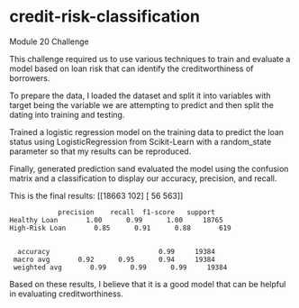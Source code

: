 # credit-risk-classification
Module 20 Challenge


This challenge required us to use various techniques to train and evaluate a model based on loan risk that can identify the creditworthiness of borrowers.

To prepare the data, I loaded the dataset and split it into variables with target being the variable we are attempting to predict and then split the dating into training and testing.

Trained a logistic regression model on the training data to predict the loan status using LogisticRegression from Scikit-Learn with a random_state parameter so that my results can be reproduced.

Finally, generated prediction sand evaluated the model using the confusion matrix and a classification to display our accuracy, precision, and recall.

This is the final results: 
[[18663   102]
 [   56   563]]

                
                
                precision    recall  f1-score   support
    Healthy Loan       1.00      0.99      1.00     18765
    High-Risk Loan       0.85      0.91      0.88       619


      accuracy                           0.99     19384
     macro avg       0.92      0.95      0.94     19384
     weighted avg       0.99      0.99      0.99     19384

Based on these results, I believe that it is a good model that can be helpful in evaluating creditworthiness.
